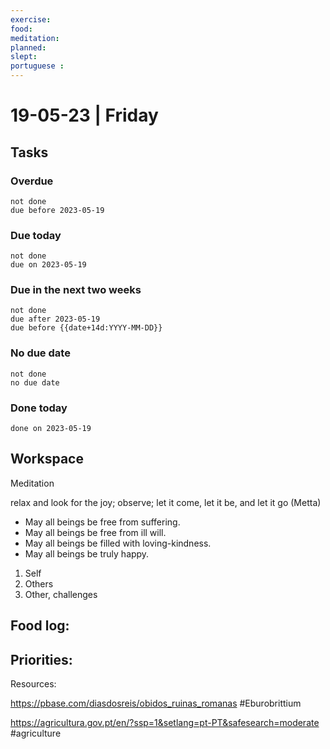 ```yaml
---
exercise: 
food:
meditation:
planned:
slept:
portuguese :
---
```


# 19-05-23 | Friday

## Tasks
### Overdue
```tasks
not done
due before 2023-05-19
```

### Due today
```tasks
not done
due on 2023-05-19
```

### Due in the next two weeks
```tasks
not done
due after 2023-05-19
due before {{date+14d:YYYY-MM-DD}}
```

### No due date
```tasks
not done
no due date
```

### Done today
```tasks
done on 2023-05-19
```

## Workspace

Meditation 

relax and look for the joy; observe; let it come, let it be, and let it go
(Metta)
-   May all beings be free from suffering.
-   May all beings be free from ill will.
-   May all beings be filled with loving-kindness.
-   May all beings be truly happy.

1. Self
2. Others
3. Other, challenges

Food log:
- 

Priorities:
- 

Resources:

https://pbase.com/diasdosreis/obidos_ruinas_romanas
#Eburobrittium




https://agricultura.gov.pt/en/?ssp=1&setlang=pt-PT&safesearch=moderate
#agriculture
